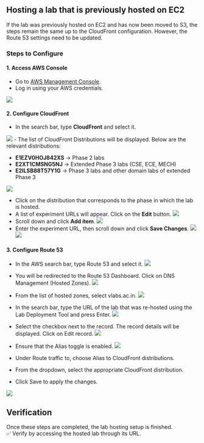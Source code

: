 

## Hosting a lab that is previously hosted on EC2
If the lab was previously hosted on EC2 and has now been moved to S3, the steps remain the same up to the CloudFront configuration. However, the Route 53 settings need to be updated.

### Steps to Configure

#### 1. Access AWS Console
- Go to [AWS Management Console](https://console.aws.amazon.com/).
- Log in using your AWS credentials.  
<img src="./img/aws-login-page.png">

#### 2. Configure CloudFront
- In the search bar, type **CloudFront** and select it.
 <img src="./img/cloudfront-search.png"> 
- The list of CloudFront Distributions will be displayed. Below are the relevant distributions:
   
   - **E1EZV0HOJ842XS** → Phase 2 labs  
   - **E2XT1CMSNG5NJ** → Extended Phase 3 labs (CSE, ECE, MECH)  
   - **E2ILSB88T57Y1G** → Phase 3 labs and other domain labs of extended Phase 3 
   <img src="./img/cloudfront-distributions.png">
     
- Click on the distribution that corresponds to the phase in which the lab is hosted.
- A list of experiment URLs will appear. Click on the **Edit** button.
    <img src="./img/cloudfront-exp-url-list.png">
- Scroll down and click **Add item**.
   <img src="./img/cloudfront-exp-url-list-add-item.png">
- Enter the experiment URL, then scroll down and click **Save Changes**.
    <img src="./img/cloudfront-exp-url-list-add-entry.png">
    <img src="./img/cloudfront-exp-url-list-save.png">


#### 3. Configure Route 53
- In the AWS search bar, type Route 53 and select it.
  <img src="./img/route53.png">

- You will be redirected to the Route 53 Dashboard. Click on DNS Management (Hosted Zones).
  <img src="./img/route53-hosted-zone.png">

- From the list of hosted zones, select vlabs.ac.in.
  <img src="./img/route53-vlabs.png">

- In the search bar, type the URL of the lab that was re-hosted using the Lab Deployment Tool and press Enter.
  <img src="./img/route53-vlabs-Search-record.png">

- Select the checkbox next to the record. The record details will be displayed. Click on Edit record.
  <img src="./img/route53-vlabs-Search-record-2.png">

- Ensure that the Alias toggle is enabled.
  <img src="./img/route53-vlabs-Search-record-3.png">
- Under Route traffic to, choose Alias to CloudFront distributions.
- From the dropdown, select the appropriate CloudFront distribution.
- Click Save to apply the changes.
 <img src="./img/route53-vlabs-Search-record-4.png">

## Verification
Once these steps are completed, the lab hosting setup is finished.  
✅ Verify by accessing the hosted lab through its URL.

